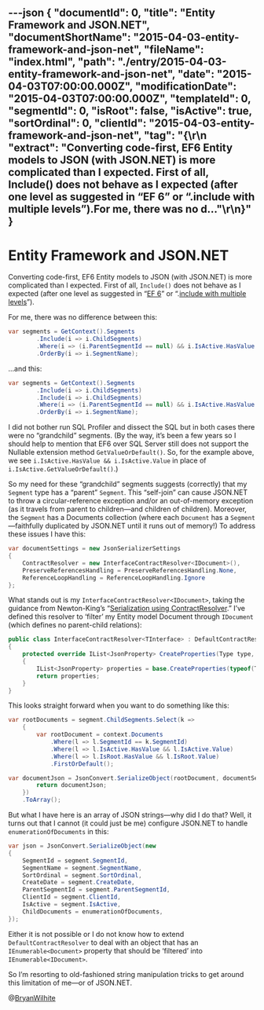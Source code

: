 ---json
{
  "documentId": 0,
  "title": "Entity Framework and JSON.NET",
  "documentShortName": "2015-04-03-entity-framework-and-json-net",
  "fileName": "index.html",
  "path": "./entry/2015-04-03-entity-framework-and-json-net",
  "date": "2015-04-03T07:00:00.000Z",
  "modificationDate": "2015-04-03T07:00:00.000Z",
  "templateId": 0,
  "segmentId": 0,
  "isRoot": false,
  "isActive": true,
  "sortOrdinal": 0,
  "clientId": "2015-04-03-entity-framework-and-json-net",
  "tag": "{\r\n  \"extract\": \"Converting code-first, EF6 Entity models to JSON (with JSON.NET) is more complicated than I expected. First of all, Include() does not behave as I expected (after one level as suggested in “EF 6” or “.include with multiple levels”).For me, there was no d...\"\r\n}"
}
---

# Entity Framework and JSON.NET

Converting code-first, EF6 Entity models to JSON (with JSON.NET) is more complicated than I expected. First of all, `Include()` does not behave as I expected (after one level as suggested in “[EF 6](https://entityframework.codeplex.com/workitem/2256)” or “.[include with multiple levels](https://entityframework.codeplex.com/discussions/436875)”).

For me, there was no difference between this:

```c#
var segments = GetContext().Segments
        .Include(i => i.ChildSegments)
        .Where(i => (i.ParentSegmentId == null) && i.IsActive.HasValue && i.IsActive.Value)
        .OrderBy(i => i.SegmentName);
```

…and this:

```c#
var segments = GetContext().Segments
        .Include(i => i.ChildSegments)
        .Include(i => i.ChildSegments)
        .Where(i => (i.ParentSegmentId == null) && i.IsActive.HasValue && i.IsActive.Value)
        .OrderBy(i => i.SegmentName);
```

I did not bother run SQL Profiler and dissect the SQL but in both cases there were no “grandchild” segments. (By the way, it’s been a few years so I should help to mention that EF6 over SQL Server still does not support the Nullable extension method `GetValueOrDefault()`. So, for the example above, we see `i.IsActive.HasValue && i.IsActive.Value` in place of `i.IsActive.GetValueOrDefault()`.)

So my need for these “grandchild” segments suggests (correctly) that my `Segment` type has a “parent” `Segment`. This “self-join” can cause JSON.NET to throw a circular-reference exception and/or an out-of-memory exception (as it travels from parent to children—and children of children). Moreover, the `Segment` has a Documents collection (where each `Document` has a `Segment`—faithfully duplicated by JSON.NET until it runs out of memory!) To address these issues I have this:

```c#
var documentSettings = new JsonSerializerSettings
{
    ContractResolver = new InterfaceContractResolver<IDocument>(),
    PreserveReferencesHandling = PreserveReferencesHandling.None,
    ReferenceLoopHandling = ReferenceLoopHandling.Ignore
};
```

What stands out is my `InterfaceContractResolver<IDocument>`, taking the guidance from Newton-King’s “[Serialization using ContractResolver](http://www.newtonsoft.com/json/help/html/ContractResolver.htm).” I’ve defined this resolver to ‘filter’ my Entity model Document through `IDocument` (which defines no parent-child relations):

```c#
public class InterfaceContractResolver<TInterface> : DefaultContractResolver where TInterface : class
{
    protected override IList<JsonProperty> CreateProperties(Type type, MemberSerialization memberSerialization)
    {
        IList<JsonProperty> properties = base.CreateProperties(typeof(TInterface), memberSerialization);
        return properties;
    }
}
```

This looks straight forward when you want to do something like this:

```c#
var rootDocuments = segment.ChildSegments.Select(k =>
    {
        var rootDocument = context.Documents
            .Where(l => l.SegmentId == k.SegmentId)
            .Where(l => l.IsActive.HasValue && l.IsActive.Value)
            .Where(l => l.IsRoot.HasValue && l.IsRoot.Value)
            .FirstOrDefault();

var documentJson = JsonConvert.SerializeObject(rootDocument, documentSettings);
        return documentJson;
    })
    .ToArray();
```

But what I have here is an array of JSON strings—why did I do that? Well, it turns out that I cannot (it could just be me) configure JSON.NET to handle `enumerationOfDocuments` in this:

```c#
var json = JsonConvert.SerializeObject(new
{
    SegmentId = segment.SegmentId,
    SegmentName = segment.SegmentName,
    SortOrdinal = segment.SortOrdinal,
    CreateDate = segment.CreateDate,
    ParentSegmentId = segment.ParentSegmentId,
    ClientId = segment.ClientId,
    IsActive = segment.IsActive,
    ChildDocuments = enumerationOfDocuments,
});
```

Either it is not possible or I do not know how to extend `DefaultContractResolver` to deal with an object that has an `IEnumerable<Document>` property that should be ‘filtered’ into `IEnumerable<IDocument>`.

So I’m resorting to old-fashioned string manipulation tricks to get around this limitation of me—or of JSON.NET.

@[BryanWilhite](https://twitter.com/BryanWilhite)
